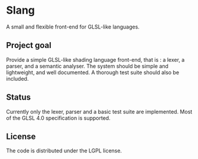 # Slang
A small and flexible front-end for GLSL-like languages.

## Project goal
Provide a simple GLSL-like shading language front-end, that is : a lexer, a parser, and a semantic analyser.
The system should be simple and lightweight, and well documented. A thorough test suite should also be included.

## Status
Currently only the lexer, parser and a basic test suite are implemented. Most of the GLSL 4.0 specification is supported.

## License
The code is distributed under the LGPL license.
